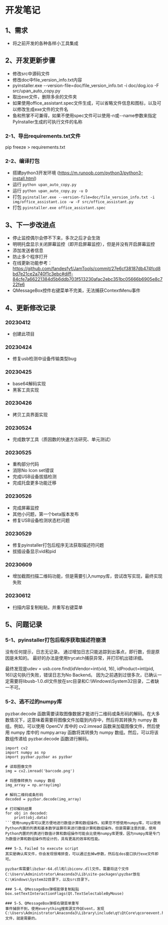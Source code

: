 # 开发笔记

## 1、需求
- 将之前开发的各种各样小工具集成

## 2、开发更新步骤
- 修改src中源码文件
- 修改doc中file_version_info.txt内容
- pyinstaller.exe --version-file=doc/file_version_info.txt -i doc/dog.ico -F src/upan_auto_copy.py
- 取出exe文件，删除多余的文件夹
- 如果使用office_assistant.spec文件生成，可以省略文件信息和图标，以及可以修改生成exe文件的文件名
- 鱼和熊掌不可兼得，如果不使用spec文件可以使用-n或--name参数来指定PyInstaller生成的可执行文件的名称

### 2-1、导出requirements.txt文件
pip freeze > requirements.txt

### 2-2、编译打包
- 搭建python3开发环境 (https://m.runoob.com/python3/python3-install.html)
- 运行 `python upan_auto_copy.py`
- 运行 `python upan_auto_copy.py -u D`
- 打包 `pyinstaller.exe --version-file=doc/file_version_info.txt -i img/office_assistant.ico -w -F src/office_assistant.py`
- 打包 `pyinstaller.exe office_assistant.spec`

## 3、下一步改进点
- 停止监控偶尔会停不下来，多次之后才会生效
- 明明托盘显示关闭屏幕监控（即开启屏幕监控），但是并没有开启屏幕监控
- 添加发送者信息
- 防止多个程序打开
- 在线更新功能参考：https://github.com/fandesfyf/JamTools/commit/27e6cf38187db474fcd8bd7e21ce2a740f1c3ebc#diff-84cfe7a66221384d5b6ddb703f513230afac2ebc351bc05666b6905e8c722fe6
- QMessageBox控件右键菜单不完美，无法捕获ContextMenu事件

## 4、更新修改记录

### 20230412
- 创建此项目

### 20230424
- 修复usb检测中设备传输类型bug

### 20230425
- base64解码实现
- 黑客工具实现

### 20230426
- 拷贝工具界面实现

### 20230524
- 完成数学工具（质因数的快速方法研究、单元测试）

### 20230525
- 重构部分代码
- 消除No Icon set错误
- 完成USB设备拔插检测
- 完成托盘更多功能迁移

### 20230526
- 完成屏幕监控
- 其他小问题，第一个beta版本发布
- 修复USB设备检测状态栏问题

### 20230529
- 修复pyinstaller打包后程序无法获取描述符问题
- 拔插设备显示vid和pid

### 20230609
- 增加截图扫描二维码功能，但是需要引入numpy库，尝试改写实现，最终实现失败

### 20230612
- 扫描内容复制粘贴，并重写右键菜单

## 5、问题记录

### 5-1、pyinstaller打包后程序获取描述符崩溃
没有任何提示，日志无记录。
通过增加日志只能追踪到出事点，即行数，但是原因是未知的。
最好的办法是使用trycatch捕获异常，并打印机出错详细。

最终发现是udev = usb.core.find(idVendor=int(vid, 16), idProduct=int(pid, 16))这句执行失败，错误日志为No Backend。
因为之前遇到过很多次，已确认一定需要将libusb-1.0.dll文件放在src目录和C:\Windows\System32目录，二者缺一不可。

### 5-2、逃不过的numpy库
pyzbar.decode 函数需要读取图像数据才能进行二维码或条形码的解码。在大多数情况下，这意味着需要将图像文件加载到内存中，然后将其转换为 numpy 数组。例如，可以使用 OpenCV 库中的 cv2.imread 函数来加载图像文件，然后使用 numpy 库中的 numpy.array 函数将其转换为 numpy 数组。然后，可以将该数组传递给 pyzbar.decode 函数进行解码。
```
import cv2
import numpy as np
import pyzbar.pyzbar as pyzbar

# 读取图像文件
img = cv2.imread('barcode.png')

# 将图像转换为 numpy 数组
img_array = np.array(img)

# 解码二维码或条形码
decoded = pyzbar.decode(img_array)

# 打印解码结果
for obj in decoded:
    print(obj.data)
```使用numpy库可以更方便地进行数值计算和数组操作。如果您不想使用numpy库，可以使用Python内置的列表和基本数学运算符来进行数值计算和数组操作。但是需要注意的是，使用Python内置的列表进行数值计算和数组操作可能会比使用numpy库更慢，因为numpy库是专门为数值计算和数组操作而设计的，具有更高的效率和性能。

### 5-3、Failed to execute script 
其实是确认库文件，你会发现很难排查，可以通过去掉w参数，然后在dos窗口执行exe文件即可。

pyzbar库需要libzbar-64.dll和libiconv.dll文件。需要将这个文件C:\Users\Administrator\Anaconda3\Lib\site-packages\pyzbar放在C:\Windows\System32目录下，以及src目录下。

### 5-4、QMessageBox弹框能够复制粘贴
box.setTextInteractionFlags(Qt.TextSelectableByMouse)

### 5-5、QMessageBox弹框右键菜单重写
事件捕获不到，使用everything搜索源文件QEvent，发现C:\Users\Administrator\Anaconda3\Library\include\qt\QtCore\qcoreevent.h文件，就是需要的。








